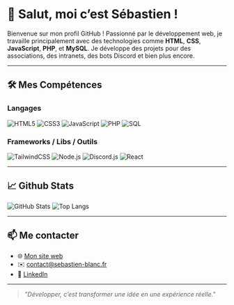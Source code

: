 # 👋 Salut, moi c’est Sébastien !

Bienvenue sur mon profil GitHub ! Passionné par le développement web, je travaille principalement avec des technologies comme **HTML**, **CSS**, **JavaScript**, **PHP**, et **MySQL**. Je développe des projets pour des associations, des intranets, des bots Discord et bien plus encore.  

---

## 🛠️ Mes Compétences

### Langages
![HTML5](https://img.shields.io/badge/HTML5-E34F26?style=for-the-badge&logo=html5&logoColor=fff)
![CSS3](https://img.shields.io/badge/CSS3-1572B6?style=for-the-badge&logo=css3&logoColor=fff)
![JavaScript](https://img.shields.io/badge/JavaScript-F7DF1E?style=for-the-badge&logo=javascript&logoColor=000)
![PHP](https://img.shields.io/badge/PHP-777BB4?style=for-the-badge&logo=php&logoColor=fff)
![SQL](https://img.shields.io/badge/MySQL-005C84?style=for-the-badge&logo=mysql&logoColor=white)

### Frameworks / Libs / Outils
![TailwindCSS](https://img.shields.io/badge/Tailwind_CSS-38B2AC?style=for-the-badge&logo=tailwind-css&logoColor=white)
![Node.js](https://img.shields.io/badge/Node.js-339933?style=for-the-badge&logo=nodedotjs&logoColor=white)
![Discord.js](https://img.shields.io/badge/Discord.js-5865F2?style=for-the-badge&logo=discord&logoColor=white)
![React](https://img.shields.io/badge/React-20232A?style=for-the-badge&logo=react&logoColor=61DAFB)

---

## 📈 Github Stats

![GitHub Stats](https://github-readme-stats.vercel.app/api?username=SebastienB13&show_icons=true&theme=radical)
![Top Langs](https://github-readme-stats.vercel.app/api/top-langs/?username=ton-username&layout=compact&theme=radical)

---

## 📫 Me contacter

- 🌐 [Mon site web](https://sebastien-blanc.fr)
- ✉️ contact@sebastien-blanc.fr  
- 💼 [LinkedIn](https://linkedin.com/in/tonprofil)

---

> *"Développer, c’est transformer une idée en une expérience réelle."*
